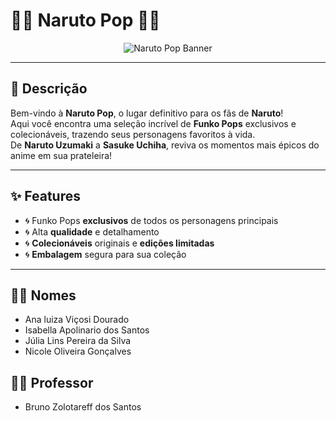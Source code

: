<!--
  ___________________________________________________________________
   🧡💛 Naruto Pop 💛🧡
  —————————————————————————————————————————————————————————————————————————————————
   O lugar perfeito para colecionadores e fãs de Naruto!
  ___________________________________________________________________
-->

# 🧡💛 Naruto Pop 💛🧡

<p align="center">
  <img src="https://via.placeholder.com/728x200?text=Naruto+Pop+Banner" alt="Naruto Pop Banner" />
</p>

---

## 📖 Descrição

Bem-vindo à **Naruto Pop**, o lugar definitivo para os fãs de **Naruto**!  
Aqui você encontra uma seleção incrível de **Funko Pops** exclusivos e colecionáveis, trazendo seus personagens favoritos à vida.  
De **Naruto Uzumaki** a **Sasuke Uchiha**, reviva os momentos mais épicos do anime em sua prateleira!

---
## ✨ Features

- 🌀 Funko Pops **exclusivos** de todos os personagens principais  
- 🌀 Alta **qualidade** e detalhamento  
- 🌀 **Colecionáveis** originais e **edições limitadas**  
- 🌀 **Embalagem** segura para sua coleção  

---
## 👩‍🎓 Nomes

- Ana luiza Viçosi Dourado 
- Isabella Apolinario dos Santos 
- Júlia Lins Pereira da Silva 
- Nicole Oliveira Gonçalves

## 👨‍🏫 Professor

- Bruno Zolotareff dos Santos

